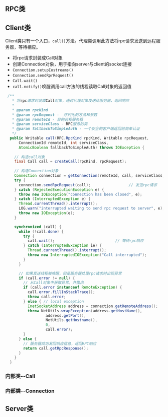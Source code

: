 ## RPC类

## Client类

  Client类只有一个入口，`call()`方法。代理类调用此方法将rpc请求发送到远程服务器，等待相应。
  
  - 将rpc请求封装成Call对象
  - 创建Connection对象，用于指向server与client的socket连接
  - `Connection.setupIostreams()`
  - `Connection.sendRprRequest()`
  - `Call.wait()`
  - `call.notify()`唤醒调用call方法的线程读取Call对象的返回值
  

```java
 /**
   * 将rpc请求封装成Call对象，通过代理对象发送给服务器，返回响应
   *
   * @param rpcKind
   * @param rpcRequest -  序列化的方法和参数
   * @param remoteId - 目的远程服务器
   * @param serviceClass - RPC服务的类
   * @param fallbackToSimpleAuth - 一个安全的客户端返回给简单认证
   */
  public Writable call(RPC.RpcKind rpcKind, Writable rpcRequest,
      ConnectionId remoteId, int serviceClass,
      AtomicBoolean fallbackToSimpleAuth) throws IOException {
      
    // 构造call对象 
    final Call call = createCall(rpcKind, rpcRequest);
    
    // 构造Connection对象
    Connection connection = getConnection(remoteId, call, serviceClass, fallbackToSimpleAuth);
    try {
      connection.sendRpcRequest(call);                 // 发送rpc请求
    } catch (RejectedExecutionException e) {
      throw new IOException("connection has been closed", e);
    } catch (InterruptedException e) {
      Thread.currentThread().interrupt();
      LOG.warn("interrupted waiting to send rpc request to server", e);
      throw new IOException(e);
    }

    synchronized (call) {
      while (!call.done) {
        try {
          call.wait();                           // 等待rpc响应
        } catch (InterruptedException ie) {
          Thread.currentThread().interrupt();
          throw new InterruptedIOException("Call interrupted");
        }
      }

      // 如果发送线程被唤醒，但是服务器处理rpc请求时出现异常
      if (call.error != null) {
        // 从Call对象中获取异常，并抛出
        if (call.error instanceof RemoteException) {
          call.error.fillInStackTrace();
          throw call.error;
        } else { // local exception
          InetSocketAddress address = connection.getRemoteAddress();
          throw NetUtils.wrapException(address.getHostName(),
                  address.getPort(),
                  NetUtils.getHostname(),
                  0,
                  call.error);
        }
      } else {
        // 服务器成功发回响应信息，返回RPC响应
        return call.getRpcResponse();
      }
    }
  }
```

### 内部类--Call

### 内部类--Connection

## Server类
